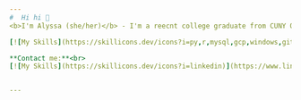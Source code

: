 ```yaml
---
#  Hi hi 👋
<b>I'm Alyssa (she/her)</b> - I'm a reecnt college graduate from CUNY Queens College with a Bachelor of Arts in Computer Science. I'm mainly interested in data-driven fields like **Data Analytics** and **Data Science**, with industries like **Technology**, **Marketing**, and **Finance** being in my radar. I explored them first-hand during my Data Analytics fellowship with COOP Careers, and I will be continuing during my time as a Student Consultant with The Build Fellowship! Please explore what I have here in the meantime, and stay tuned for more!

[![My Skills](https://skillicons.dev/icons?i=py,r,mysql,gcp,windows,git&theme=dark)](https://skillicons.dev)

**Contact me:**<br>
[![My Skills](https://skillicons.dev/icons?i=linkedin)](https://www.linkedin.com/in/alyssaayala1105/) [![My Skills](https://skillicons.dev/icons?i=gmail)](mailto:alyssa.alyssa1105@gmail.com)


---
```

<!-- ( Created with help from https://gprm.itsvg.in ) -->
